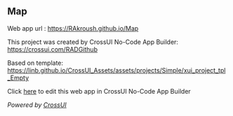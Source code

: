 ## Map
Web app url : https://RAkroush.github.io/Map

This project was created by CrossUI No-Code App Builder: https://crossui.com/RADGithub

Based on template: https://linb.github.io/CrossUI_Assets/assets/projects/Simple/xui_project_tpl_Empty

Click [here](https://crossui.com/RADGithub/#!from=github&owner=RAkroush&repo=Map) to edit this web app in CrossUI No-Code App Builder

<i>Powered by [CrossUI](https://crossui.com)</i>
